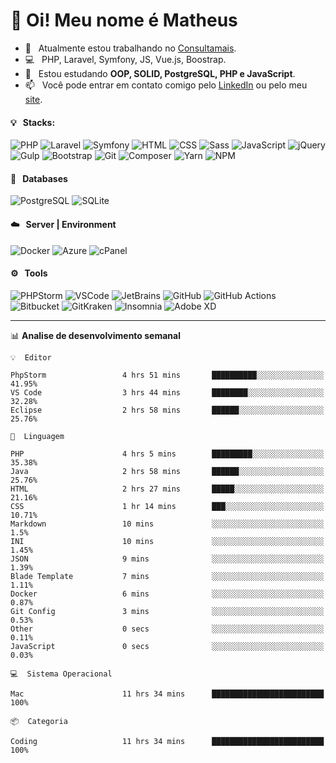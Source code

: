 # 👋 Oi! Meu nome é Matheus

- 🔭 &nbsp; Atualmente estou trabalhando no [Consultamais](https://consultamais.com.br/).
- 💻 &nbsp; PHP, Laravel, Symfony, JS, Vue.js, Boostrap.
- 🌱 &nbsp; Estou estudando **OOP, SOLID, PostgreSQL, PHP e JavaScript**.
- 📫 &nbsp; Você pode entrar em contato comigo pelo [LinkedIn](https://www.linkedin.com/in/matheuscamargoxavier/) ou pelo meu [site](https://matheuscamargo.co).

#### 💡 &nbsp; Stacks:
![PHP](https://img.shields.io/badge/-PHP-777BB4?&logo=php&logoColor=FFFFFF)
![Laravel](https://img.shields.io/badge/-Laravel-FF2D20?&logo=laravel&logoColor=FFFFFF)
![Symfony](https://img.shields.io/badge/-Symfony-000000?&logo=symfony&logoColor=FFFFFF)
![HTML](https://img.shields.io/badge/-HTML-E34F26?&logo=html5&logoColor=FFFFFF)
![CSS](https://img.shields.io/badge/-CSS-1572B6?&logo=css3&logoColor=FFFFFF)
![Sass](https://img.shields.io/badge/-Sass-CC6699?&logo=sass&logoColor=FFFFFF)
![JavaScript](https://img.shields.io/badge/-JavaScript-F7DF1E?&logo=javascript&logoColor=FFFFFF)
![jQuery](https://img.shields.io/badge/-jQuery-0769AD?&logo=jquery&logoColor=FFFFFF)
![Gulp](https://img.shields.io/badge/-Gulp-CF4647?&logo=gulp&logoColor=FFFFFF)
![Bootstrap](https://img.shields.io/badge/-Bootstrap-7952B3?&logo=bootstrap&logoColor=FFFFFF)
![Git](https://img.shields.io/badge/-Git-F05032?&logo=git&logoColor=FFFFFF)
![Composer](https://img.shields.io/badge/-Composer-885630?&logo=composer&logoColor=FFFFFF)
![Yarn](https://img.shields.io/badge/-Yarn-2C8EBB?&logo=yarn&logoColor=FFFFFF)
![NPM](https://img.shields.io/badge/-npm-CB3837?&logo=npm&logoColor=FFFFFF)

#### 💾 &nbsp; Databases
![PostgreSQL](https://img.shields.io/badge/-PostgreSQL-336791?&logo=PostgreSQL&logoColor=FFFFFF)
![SQLite](https://img.shields.io/badge/-SQLite-003B57?&logo=SQLite&logoColor=FFFFFF)

#### ☁️ &nbsp; Server | Environment
![Docker](https://img.shields.io/badge/-Docker-2496ED?&logo=docker&logoColor=FFFFFF)
![Azure](https://img.shields.io/badge/-Azure-0089D6?&logo=microsoft%20azure&logoColor=FFFFFF)
![cPanel](https://img.shields.io/badge/-cPanel-FF6C2C?&logo=cpanel&logoColor=FFFFFF)

#### ⚙️ &nbsp; Tools
![PHPStorm](https://img.shields.io/badge/-PHPStorm-000000?&logo=PHPStorm&logoColor=FFFFFF)
![VSCode](https://img.shields.io/badge/-VSCode-007ACC?&logo=Visual%20Studio%20Code&logoColor=FFFFFF) 
![JetBrains](https://img.shields.io/badge/-JetBrains-000000?&logo=jetbrains&logoColor=FFFFFF) 
![GitHub](https://img.shields.io/badge/-GitHub-181717?&logo=github&logoColor=FFFFFF) 
![GitHub Actions](https://img.shields.io/badge/-GitHub%20Actions-181717?&logo=GitHub%20Actions&logoColor=FFFFFF) 
![Bitbucket](https://img.shields.io/badge/-Bitbucket-0052CC?&logo=bitbucket&logoColor=FFFFFF)
![GitKraken](https://img.shields.io/badge/-GitKraken-179287?&logo=GitKraken&logoColor=FFFFFF)
![Insomnia](https://img.shields.io/badge/-Insomnia-5849BE?&logo=Insomnia&logoColor=FFFFFF)
![Adobe XD](https://img.shields.io/badge/-Adobe%20XD-FF61F6?&logo=adobe%20xd&logoColor=FFFFFF) 
_______

📊  **Analise de desenvolvimento semanal**
```text
💡  Editor

PhpStorm                 4 hrs 51 mins       ██████████░░░░░░░░░░░░░░░     41.95%
VS Code                  3 hrs 44 mins       ████████░░░░░░░░░░░░░░░░░     32.28%
Eclipse                  2 hrs 58 mins       ██████░░░░░░░░░░░░░░░░░░░     25.76%
```
```text
💬  Linguagem

PHP                      4 hrs 5 mins        █████████░░░░░░░░░░░░░░░░     35.38%
Java                     2 hrs 58 mins       ██████░░░░░░░░░░░░░░░░░░░     25.76%
HTML                     2 hrs 27 mins       █████░░░░░░░░░░░░░░░░░░░░     21.16%
CSS                      1 hr 14 mins        ███░░░░░░░░░░░░░░░░░░░░░░     10.71%
Markdown                 10 mins             ░░░░░░░░░░░░░░░░░░░░░░░░░       1.5%
INI                      10 mins             ░░░░░░░░░░░░░░░░░░░░░░░░░      1.45%
JSON                     9 mins              ░░░░░░░░░░░░░░░░░░░░░░░░░      1.39%
Blade Template           7 mins              ░░░░░░░░░░░░░░░░░░░░░░░░░      1.11%
Docker                   6 mins              ░░░░░░░░░░░░░░░░░░░░░░░░░      0.87%
Git Config               3 mins              ░░░░░░░░░░░░░░░░░░░░░░░░░      0.53%
Other                    0 secs              ░░░░░░░░░░░░░░░░░░░░░░░░░      0.11%
JavaScript               0 secs              ░░░░░░░░░░░░░░░░░░░░░░░░░      0.03%
```
```text
💻  Sistema Operacional

Mac                      11 hrs 34 mins      █████████████████████████       100%
```
```text
📦  Categoria

Coding                   11 hrs 34 mins      █████████████████████████       100%
```
